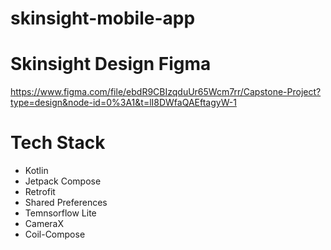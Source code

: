 # skinsight-mobile-app

# Skinsight Design Figma

https://www.figma.com/file/ebdR9CBIzqduUr65Wcm7rr/Capstone-Project?type=design&node-id=0%3A1&t=lI8DWfaQAEftagyW-1 

# Tech Stack
- Kotlin
- Jetpack Compose
- Retrofit
- Shared Preferences
- Temnsorflow Lite
- CameraX
- Coil-Compose
